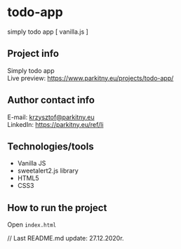 # todo-app
simply todo app [ vanilla.js ]

## Project info
Simply todo app</br>
Live preview: https://www.parkitny.eu/projects/todo-app/

## Author contact info
E-mail: krzysztof@parkitny.eu</br>
LinkedIn: https://parkitny.eu/ref/li</br>

## Technologies/tools
* Vanilla JS
* sweetalert2.js library
* HTML5
* CSS3

## How to run the project
Open 
``` index.html ```

// Last README.md update: 27.12.2020r.
